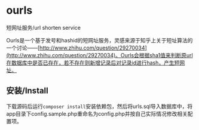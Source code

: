 # ourls

短网址服务/url shorten service

Ourls是一个基于发号和hashid的短网址服务，灵感来源于知乎上关于短址算法的一个讨论——[http://www.zhihu.com/question/29270034](http://www.zhihu.com/question/29270034)。Ourls会根据sha1值来判断原url在数据库中是否已存在，若不存在则新增记录后对记录id进行hash，产生短网址。

## 安装/Install

下载源码后运行`composer install`安装依赖包，然后将urls.sql导入数据库中，将app目录下config.sample.php重命名为config.php并按自己实际情况修改相关配置项。